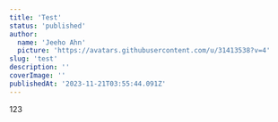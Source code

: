 ```yaml
---
title: 'Test'
status: 'published'
author:
  name: 'Jeeho Ahn'
  picture: 'https://avatars.githubusercontent.com/u/31413538?v=4'
slug: 'test'
description: ''
coverImage: ''
publishedAt: '2023-11-21T03:55:44.091Z'
---
```


123